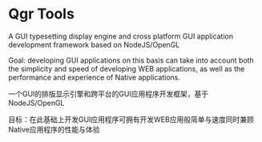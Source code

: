 Qgr Tools
===============

A GUI typesetting display engine and cross platform GUI application development framework based on NodeJS/OpenGL

Goal: developing GUI applications on this basis can take into account both the simplicity and speed of developing WEB applications, as well as the performance and experience of Native applications.

一个GUI的排版显示引擎和跨平台的GUI应用程序开发框架，基于NodeJS/OpenGL

目标：在此基础上开发GUI应用程序可拥有开发WEB应用般简单与速度同时兼顾Native应用程序的性能与体验

